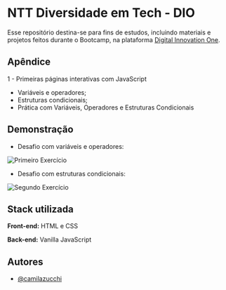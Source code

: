 
# NTT Diversidade em Tech - DIO

Esse repositório destina-se para fins de estudos, incluindo materiais e  projetos feitos durante o Bootcamp, na plataforma [Digital Innovation One](https://www.dio.me/).


## Apêndice

1 - Primeiras páginas interativas com JavaScript
- Variáveis e operadores;
- Estruturas condicionais;
- Prática com Variáveis, Operadores e Estruturas Condicionais


## Demonstração

- Desafio com variáveis e operadores:

![Primeiro Exercício](https://uploaddeimagens.com.br/images/004/069/548/full/primeiroExercicio.png?1666286289)

- Desafio com estruturas condicionais:

![Segundo Exercício](https://uploaddeimagens.com.br/images/004/070/117/full/segundoExercicio.png?1666300802)


## Stack utilizada

**Front-end:** HTML e CSS

**Back-end:** Vanilla JavaScript


## Autores

- [@camilazucchi](https://www.github.com/camilazucchi)

